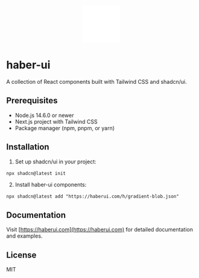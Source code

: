<div align="center">
  <img src="public/logo.svg" alt="haber-ui logo" width="100" height="100" />
</div>

# haber-ui

A collection of React components built with Tailwind CSS and shadcn/ui.

## Prerequisites

- Node.js 14.6.0 or newer
- Next.js project with Tailwind CSS
- Package manager (npm, pnpm, or yarn)

## Installation

1. Set up shadcn/ui in your project:

```bash
npx shadcn@latest init
```

2. Install haber-ui components:

```shellscript
npx shadcn@latest add "https://haberui.com/h/gradient-blob.json"
```

## Documentation

Visit [https://haberui.com](https://haberui.com) for detailed documentation and examples.

## License

MIT
